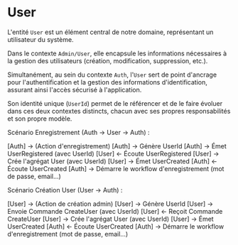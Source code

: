 # User

L'entité `User` est un élément central de notre domaine, représentant un utilisateur du système. 

Dans le contexte `Admin/User`, elle encapsule les informations nécessaires à la gestion des utilisateurs (création, modification, suppression, etc.). 

Simultanément, au sein du contexte `Auth`, l'`User` sert de point d'ancrage pour l'authentification et la gestion des informations d'identification, assurant ainsi l'accès sécurisé à l'application. 

Son identité unique (`UserId`) permet de le référencer et de le faire évoluer dans ces deux contextes distincts, chacun avec ses propres responsabilités et son propre modèle.

Scénario Enregistrement (Auth -> User -> Auth) :

[Auth] -> (Action d'enregistrement)
[Auth] -> Génère UserId
[Auth] -> Émet UserRegistered (avec UserId)
[User] <- Écoute UserRegistered
[User] -> Crée l'agrégat User (avec UserId)
[User] -> Émet UserCreated
[Auth] <- Écoute UserCreated
[Auth] -> Démarre le workflow d'enregistrement (mot de passe, email...)

Scénario Création User (User -> Auth) :

[User] -> (Action de création admin)
[User] -> Génère UserId
[User] -> Envoie Commande CreateUser (avec UserId)
[User] <- Reçoit Commande CreateUser
[User] -> Crée l'agrégat User (avec UserId)
[User] -> Émet UserCreated
[Auth] <- Écoute UserCreated
[Auth] -> Démarre le workflow d'enregistrement (mot de passe, email...)
